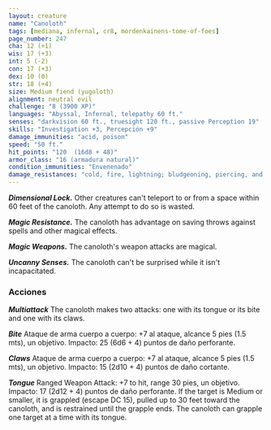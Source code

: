 ```yaml
---
layout: creature
name: "Canoloth"
tags: [mediana, infernal, cr8, mordenkainens-tome-of-foes]
page_number: 247
cha: 12 (+1)
wis: 17 (+3)
int: 5 (-2)
con: 17 (+3)
dex: 10 (0)
str: 18 (+4)
size: Medium fiend (yugoloth)
alignment: neutral evil
challenge: "8 (3900 XP)"
languages: "Abyssal, Infernal, telepathy 60 ft."
senses: "darkvision 60 ft., truesight 120 ft., passive Perception 19"
skills: "Investigation +3, Percepción +9"
damage_immunities: "acid, poison"
speed: "50 ft."
hit_points: "120  (16d8 + 48)"
armor_class: "16 (armadura natural)"
condition_immunities: "Envenenado"
damage_resistances: "cold, fire, lightning; bludgeoning, piercing, and slashing from nonmagical attacks"
---
```


***Dimensional Lock.*** Other creatures can't teleport to or from a space within 60 feet of the canoloth. Any attempt to do so is wasted.

***Magic Resistance.*** The canoloth has advantage on saving throws against spells and other magical effects.

***Magic Weapons.*** The canoloth's weapon attacks are magical.

***Uncanny Senses.*** The canoloth can't be surprised while it isn't incapacitated.

### Acciones

***Multiattack*** The canoloth makes two attacks: one with its tongue or its bite and one with its claws.

***Bite*** Ataque de arma cuerpo a cuerpo: +7 al ataque, alcance 5 pies (1.5 mts), un objetivo. Impacto: 25 (6d6 + 4) puntos de daño perforante.

***Claws*** Ataque de arma cuerpo a cuerpo: +7 al ataque, alcance 5 pies (1.5 mts), un objetivo. Impacto: 15 (2d10 + 4) puntos de daño cortante.

***Tongue*** Ranged Weapon Attack: +7 to hit, range 30 pies, un objetivo. Impacto: 17 (2d12 + 4) puntos de daño perforante. If the target is Medium or smaller, it is grappled (escape DC 15), pulled up to 30 feet toward the canoloth, and is restrained until the grapple ends. The canoloth can grapple one target at a time with its tongue.